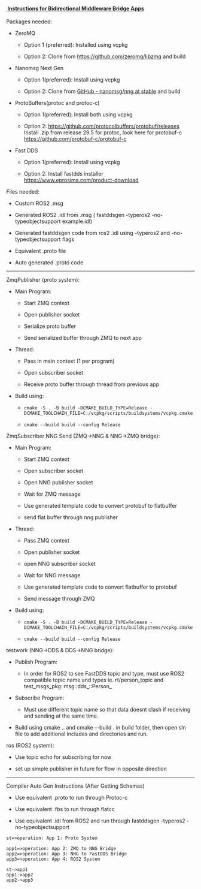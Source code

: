 #### <u> Instructions for Bidirectional Middleware Bridge Apps</u>

Packages needed:

- ZeroMQ
  
  - Option 1 (preferred): Installed using vcpkg
  
  - Option 2: Clone from https://github.com/zeromq/libzmq and build

- Nanomsg Next Gen
  
  - Option 1(preferred): Install using vcpkg
  
  - Option 2: Clone from [GitHub - nanomsg/nng at stable](https://github.com/nanomsg/nng/tree/stable) and build

- ProtoBuffers(protoc and protoc-c)
  
  - Option 1(preferred): Install both using vcpkg
  
  - Option 2: https://github.com/protocolbuffers/protobuf/releases Install .zip from release 29.5 for protoc, look here for protobuf-c https://github.com/protobuf-c/protobuf-c

- Fast DDS
  
  - Option 1(preferred): Install using vcpkg
  
  - Option 2: Install fastdds installer https://www.eprosima.com/product-download

Files needed:

- Custom ROS2 .msg

- Generated ROS2 .idl from .msg ( fastddsgen -typeros2 -no-typeobjectsupport example.idl)

- Generated fastddsgen code from ros2 .idl using -typeros2 and -no-typeobjectsupport flags

- Equivalent .proto file

- Auto generated .proto code

---

ZmqPublisher (proto system):

- Main Program:
  
  - Start ZMQ context
  
  - Open publisher socket
  
  - Serialize proto buffer 
  
  - Send serialized buffer through ZMQ to next app

- Thread:
  
  - Pass in main context (1 per program)
  
  - Open subscriber socket
  
  - Receive proto buffer through thread from previous app

- Build using:
  
  -  `cmake -S . -B build -DCMAKE_BUILD_TYPE=Release -DCMAKE_TOOLCHAIN_FILE=C:/vcpkg/scripts/buildsystems/vcpkg.cmake`
  
  - `cmake --build build --config Release`

ZmqSubscriber NNG Send (ZMQ->NNG & NNG->ZMQ bridge):

- Main Program:
  
  - Start ZMQ context
  
  - Open subscriber socket
  
  - Open NNG publisher socket
  
  - Wait for ZMQ message
  
  - Use generated template code to convert protobuf to flatbuffer
  
  - send flat buffer through nng publisher

- Thread:
  
  - Pass ZMQ context
  
  - Open publisher socket
  
  - open NNG subscriber socket
  
  - Wait for NNG message
  
  - Use generated template code to convert flatbuffer to protobuf
  
  - Send message through ZMQ

- Build using:
  
  - `cmake -S . -B build -DCMAKE_BUILD_TYPE=Release -DCMAKE_TOOLCHAIN_FILE=C:/vcpkg/scripts/buildsystems/vcpkg.cmake`
  
  - `cmake --build build --config Release`

testwork (NNG->DDS & DDS->NNG bridge):

- Publish Program:
  
  - In order for ROS2 to see FastDDS topic and type, must use ROS2 compatible topic name and types ie. rt/person_topic and test_msgs_pkg::msg::dds_::Person_

- Subscribe Program:
  
  - Must use different topic name so that data doesnt clash if receiving and sending at the same time.

- Build using cmake .. and cmake --build .  in build folder, then open sln file to add additional includes and directories and run.

ros  (ROS2 system):

- Use topic echo for subscribing for now

- set up simple publisher in future for flow in opposite direction

---

Compiler Auto Gen Instructions (After Getting Schemas)

- Use equivalent .proto to run through Protoc-c

- Use equivalent .fbs to run through flatcc

- Use equivalent .idl from ROS2 and run through fastddsgen -typeros2 -no-typeobjectsupport

```flowchart
st=>operation: App 1: Proto System

app1=>operation: App 2: ZMQ to NNG Bridge
app2=>operation: App 3: NNG to FastDDS Bridge
app3=>operation: App 4: ROS2 System

st->app1
app1->app2
app2->app3
```
